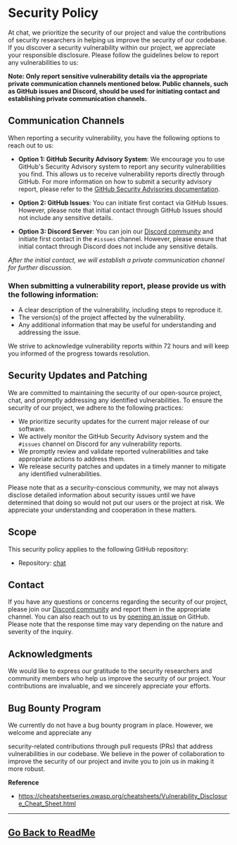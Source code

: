 # Security Policy

At chat, we prioritize the security of our project and value the contributions of security researchers in helping us improve the security of our codebase. If you discover a security vulnerability within our project, we appreciate your responsible disclosure. Please follow the guidelines below to report any vulnerabilities to us:

**Note: Only report sensitive vulnerability details via the appropriate private communication channels mentioned below. Public channels, such as GitHub issues and Discord, should be used for initiating contact and establishing private communication channels.**

## Communication Channels

When reporting a security vulnerability, you have the following options to reach out to us:

- **Option 1: GitHub Security Advisory System**: We encourage you to use GitHub's Security Advisory system to report any security vulnerabilities you find. This allows us to receive vulnerability reports directly through GitHub. For more information on how to submit a security advisory report, please refer to the [GitHub Security Advisories documentation](https://docs.github.com/en/code-security/getting-started-with-security-vulnerability-alerts/about-github-security-advisories).

- **Option 2: GitHub Issues**: You can initiate first contact via GitHub Issues. However, please note that initial contact through GitHub Issues should not include any sensitive details.

- **Option 3: Discord Server**: You can join our [Discord community](https://discord.librechat.ai) and initiate first contact in the `#issues` channel. However, please ensure that initial contact through Discord does not include any sensitive details.

_After the initial contact, we will establish a private communication channel for further discussion._

### When submitting a vulnerability report, please provide us with the following information:

- A clear description of the vulnerability, including steps to reproduce it.
- The version(s) of the project affected by the vulnerability.
- Any additional information that may be useful for understanding and addressing the issue.

We strive to acknowledge vulnerability reports within 72 hours and will keep you informed of the progress towards resolution.

## Security Updates and Patching

We are committed to maintaining the security of our open-source project, chat, and promptly addressing any identified vulnerabilities. To ensure the security of our project, we adhere to the following practices:

- We prioritize security updates for the current major release of our software.
- We actively monitor the GitHub Security Advisory system and the `#issues` channel on Discord for any vulnerability reports.
- We promptly review and validate reported vulnerabilities and take appropriate actions to address them.
- We release security patches and updates in a timely manner to mitigate any identified vulnerabilities.

Please note that as a security-conscious community, we may not always disclose detailed information about security issues until we have determined that doing so would not put our users or the project at risk. We appreciate your understanding and cooperation in these matters.

## Scope

This security policy applies to the following GitHub repository:

- Repository: [chat](https://github.librechat.ai)

## Contact

If you have any questions or concerns regarding the security of our project, please join our [Discord community](https://discord.librechat.ai) and report them in the appropriate channel. You can also reach out to us by [opening an issue](https://github.com/hanzoai/chat/issues/new) on GitHub. Please note that the response time may vary depending on the nature and severity of the inquiry.

## Acknowledgments

We would like to express our gratitude to the security researchers and community members who help us improve the security of our project. Your contributions are invaluable, and we sincerely appreciate your efforts.

## Bug Bounty Program

We currently do not have a bug bounty program in place. However, we welcome and appreciate any

 security-related contributions through pull requests (PRs) that address vulnerabilities in our codebase. We believe in the power of collaboration to improve the security of our project and invite you to join us in making it more robust.

**Reference**
- https://cheatsheetseries.owasp.org/cheatsheets/Vulnerability_Disclosure_Cheat_Sheet.html

---

## [Go Back to ReadMe](../README.md)

